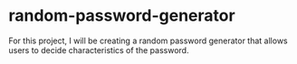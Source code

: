 # random-password-generator
For this project, I will be creating a random password generator that allows users to decide characteristics of the password.
